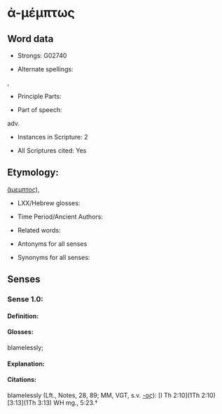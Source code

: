 # ἀ-μέμπτως

<!-- Status: S2=NeedsEdits -->
<!-- Lexica used for edits:   -->

## Word data

* Strongs: G02740

* Alternate spellings:

, 

* Principle Parts: 


* Part of speech: 

adv.

* Instances in Scripture: 2

* All Scriptures cited: Yes

## Etymology: 

[ἄμεμπτος]()),

* LXX/Hebrew glosses: 


* Time Period/Ancient Authors: 


* Related words: 

* Antonyms for all senses

* Synonyms for all senses: 


## Senses 


### Sense  1.0: 

#### Definition: 

#### Glosses: 

blamelessly; 

#### Explanation: 


#### Citations: 

blamelessly (Lft., Notes, 28, 89; MM, VGT, s.v. [-ος]()): [I Th 2:10](1Th 2:10) [3:13](1Th 3:13) WH mg., 5:23.†
